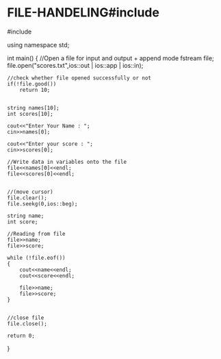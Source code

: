 # FILE-HANDELING#include <iostream>
#include <fstream>

using namespace std;

int main()
{
	//Open a file for input and output + append mode
	fstream file;
	file.open("scores.txt",ios::out | ios::app | ios::in);
		
	//check whether file opened successfully or not
	if(!file.good())
		return 10;
	
	
	string names[10];
	int scores[10];
	
	cout<<"Enter Your Name : ";
	cin>>names[0];
	
	cout<<"Enter your score : ";
	cin>>scores[0];
	
	//Write data in variables onto the file
	file<<names[0]<<endl;
	file<<scores[0]<<endl;
	
	
	//(move cursor)
	file.clear();
	file.seekg(0,ios::beg);
		
	string name;
	int score; 
	
	//Reading from file
	file>>name;
	file>>score;
	
	while (!file.eof())
	{		
		cout<<name<<endl;
		cout<<score<<endl;
		
		file>>name;
		file>>score;
	}

	
	//close file
	file.close();
	
	return 0;
}
